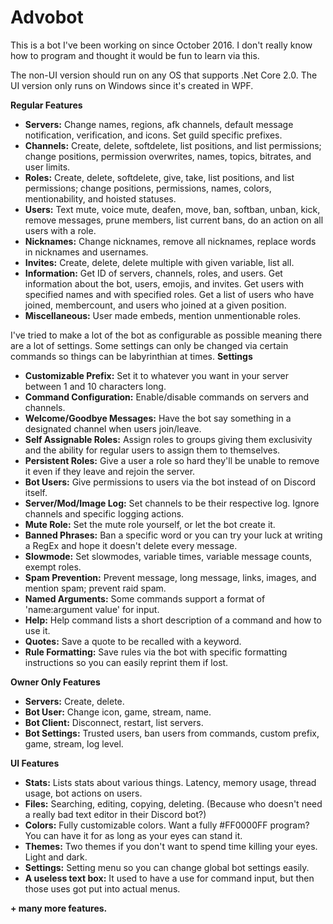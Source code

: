 # Advobot
This is a bot I've been working on since October 2016. I don't really know how to program and thought it would be fun to learn via this.

The non-UI version should run on any OS that supports .Net Core 2.0. The UI version only runs on Windows since it's created in WPF.

**Regular Features**
* **Servers:** Change names, regions, afk channels, default message notification, verification, and icons. Set guild specific prefixes.
* **Channels:** Create, delete, softdelete, list positions, and list permissions; change positions, permission overwrites, names, topics, bitrates, and user limits.
* **Roles:** Create, delete, softdelete, give, take, list positions, and list permissions; change positions, permissions, names, colors, mentionability, and hoisted statuses.
* **Users:** Text mute, voice mute, deafen, move, ban, softban, unban, kick, remove messages, prune members, list current bans, do an action on all users with a role.
* **Nicknames:** Change nicknames, remove all nicknames, replace words in nicknames and usernames.
* **Invites:** Create, delete, delete multiple with given variable, list all.
* **Information:** Get ID of servers, channels, roles, and users. Get information about the bot, users, emojis, and invites. Get users with specified names and with specified roles. Get a list of users who have joined, membercount, and users who joined at a given position.
* **Miscellaneous:** User made embeds, mention unmentionable roles.

I've tried to make a lot of the bot as configurable as possible meaning there are a lot of settings. Some settings can only be changed via certain commands so things can be labyrinthian at times.
**Settings**
* **Customizable Prefix:** Set it to whatever you want in your server between 1 and 10 characters long.
* **Command Configuration:** Enable/disable commands on servers and channels.
* **Welcome/Goodbye Messages:** Have the bot say something in a designated channel when users join/leave.
* **Self Assignable Roles:** Assign roles to groups giving them exclusivity and the ability for regular users to assign them to themselves.
* **Persistent Roles:** Give a user a role so hard they'll be unable to remove it even if they leave and rejoin the server.
* **Bot Users:** Give permissions to users via the bot instead of on Discord itself.
* **Server/Mod/Image Log:** Set channels to be their respective log. Ignore channels and specific logging actions.
* **Mute Role:** Set the mute role yourself, or let the bot create it. 
* **Banned Phrases:** Ban a specific word or you can try your luck at writing a RegEx and hope it doesn't delete every message.
* **Slowmode:** Set slowmodes, variable times, variable message counts, exempt roles.
* **Spam Prevention:** Prevent message, long message, links, images, and mention spam; prevent raid spam.
* **Named Arguments:** Some commands support a format of 'name:argument value' for input.
* **Help:** Help command lists a short description of a command and how to use it.
* **Quotes:** Save a quote to be recalled with a keyword.
* **Rule Formatting:** Save rules via the bot with specific formatting instructions so you can easily reprint them if lost.

**Owner Only Features**
* **Servers:** Create, delete.
* **Bot User:** Change icon, game, stream, name.
* **Bot Client:** Disconnect, restart, list servers.
* **Bot Settings:** Trusted users, ban users from commands, custom prefix, game, stream, log level.

**UI Features**
* **Stats:** Lists stats about various things. Latency, memory usage, thread usage, bot actions on users.
* **Files:** Searching, editing, copying, deleting. (Because who doesn't need a really bad text editor in their Discord bot?)
* **Colors:** Fully customizable colors. Want a fully #FF0000FF program? You can have it for as long as your eyes can stand it.
* **Themes:** Two themes if you don't want to spend time killing your eyes. Light and dark.
* **Settings:** Setting menu so you can change global bot settings easily.
* **A useless text box:** It used to have a use for command input, but then those uses got put into actual menus.

**+ many more features.**
